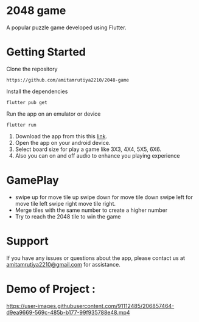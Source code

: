 # 2048 game

A popular puzzle game developed using Flutter.

# Getting Started

 Clone the repository
```
https://github.com/amitamrutiya2210/2048-game
```
Install the dependencies
```
flutter pub get
```
Run the app on an emulator or device
``` 
flutter run
```

1) Download the app from this this [link](https://drive.google.com/file/d/1mxZqV6M_HBoUD6wdL034z2WafF7ZxdxB/view?usp=sharing).
2) Open the app on your android device.
3) Select board size for play a game like 3X3, 4X4, 5X5, 6X6.
4) Also you can on and off audio to enhance you playing experience 

# GamePlay

- swipe up for move tile up swipe down for move tile down swipe left for move tile left swipe right move tile right.
- Merge tiles with the same number to create a higher number
- Try to reach the 2048 tile to win the game


# Support
If you have any issues or questions about the app, please contact us at amitamrutiya2210@gmail.com for assistance.

# Demo of Project :
https://user-images.githubusercontent.com/91112485/206857464-d9ea9669-569c-485b-b177-99f935788e48.mp4
